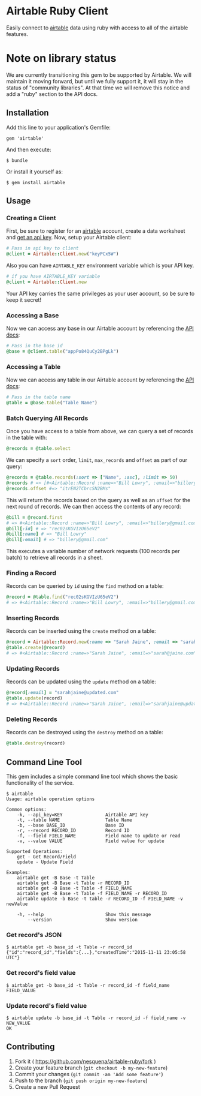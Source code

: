 # Airtable Ruby Client

Easily connect to [airtable](https://airtable.com) data using ruby with access to all of the airtable features.

# Note on library status

We are currently transitioning this gem to be supported by
Airtable. We will maintain it moving forward, but until we fully
support it, it will stay in the status of "community libraries". At
that time we will remove this notice and add a "ruby" section to the
API docs.

## Installation

Add this line to your application's Gemfile:

    gem 'airtable'

And then execute:

    $ bundle

Or install it yourself as:

    $ gem install airtable

## Usage

### Creating a Client

First, be sure to register for an [airtable](https://airtable.com) account, create a data worksheet and [get an api key](https://airtable.com/account). Now, setup your Airtable client:

```ruby
# Pass in api key to client
@client = Airtable::Client.new("keyPCx5W")
```

Also you can have `AIRTABLE_KEY` environment variable which is your API key.

```ruby
# if you have AIRTABLE_KEY variable
@client = Airtable::Client.new
```

Your API key carries the same privileges as your user account, so be sure to keep it secret!

### Accessing a Base

Now we can access any base in our Airtable account by referencing the [API docs](https://airtable.com/api):

```ruby
# Pass in the base id
@base = @client.table("appPo84QuCy2BPgLk")
```

### Accessing a Table

Now we can access any table in our Airtable account by referencing the [API docs](https://airtable.com/api):

```ruby
# Pass in the table name
@table = @base.table("Table Name")
```

### Batch Querying All Records

Once you have access to a table from above, we can query a set of records in the table with:

```ruby
@records = @table.select
```

We can specify a `sort` order, `limit`, `max_records` and `offset` as part of our query:

```ruby
@records = @table.records(:sort => ["Name", :asc], :limit => 50)
@records # => [#<Airtable::Record :name=>"Bill Lowry", :email=>"billery@gmail.com">, ...]
@records.offset #=> "itrEN2TCbrcSN2BMs"
```

This will return the records based on the query as well as an `offset` for the next round of records. We can then access the contents of any record:

```ruby
@bill = @record.first
# => #<Airtable::Record :name=>"Bill Lowry", :email=>"billery@gmail.com", :id=>"rec02sKGVIzU65eV1">
@bill[:id] # => "rec02sKGVIzU65eV2"
@bill[:name] # => "Bill Lowry"
@bill[:email] # => "billery@gmail.com"
```

This executes a variable number of network requests (100 records per batch) to retrieve all records in a sheet.

### Finding a Record

Records can be queried by `id` using the `find` method on a table:

```ruby
@record = @table.find("rec02sKGVIzU65eV2")
# => #<Airtable::Record :name=>"Bill Lowry", :email=>"billery@gmail.com", :id=>"rec02sKGVIzU65eV1">
```

### Inserting Records

Records can be inserted using the `create` method on a table:

```ruby
@record = Airtable::Record.new(:name => "Sarah Jaine", :email => "sarah@jaine.com")
@table.create(@record)
# => #<Airtable::Record :name=>"Sarah Jaine", :email=>"sarah@jaine.com", :id=>"rec03sKOVIzU65eV4">
```

### Updating Records

Records can be updated using the `update` method on a table:

```ruby
@record[:email] = "sarahjaine@updated.com"
@table.update(record)
# => #<Airtable::Record :name=>"Sarah Jaine", :email=>"sarahjaine@updated.com", :id=>"rec03sKOVIzU65eV4">
```

### Deleting Records

Records can be destroyed using the `destroy` method on a table:

```ruby
@table.destroy(record)
```

## Command Line Tool

This gem includes a simple command line tool which shows the basic functionality of the service.

```
$ airtable
Usage: airtable operation options

Common options:
    -k, --api_key=KEY                Airtable API key
    -t, --table NAME                 Table Name
    -b, --base BASE_ID               Base ID
    -r, --record RECORD_ID           Record ID
    -f, --field FIELD_NAME           Field name to update or read
    -v, --value VALUE                Field value for update

Supported Operations:
	get - Get Record/Field
	update - Update Field

Examples:
	airtable get -B Base -t Table
	airtable get -B Base -t Table -r RECORD_ID
	airtable get -B Base -t Table -f FIELD_NAME
	airtable get -B Base -t Table -f FIELD_NAME -r RECORD_ID
	airtable update -b Base -t table -r RECORD_ID -f FIELD_NAME -v newValue

    -h, --help                       Show this message
        --version                    Show version
```

### Get record's JSON

```
$ airtable get -b base_id -t Table -r record_id
{"id":"record_id","fields":{...},"createdTime":"2015-11-11 23:05:58 UTC"}
```

### Get record's field value

```
$ airtable get -b base_id -t Table -r record_id -f field_name
FIELD_VALUE
```

### Update record's field value

```
$ airtable update -b base_id -t Table -r record_id -f field_name -v NEW_VALUE
OK
```

## Contributing

1. Fork it ( https://github.com/nesquena/airtable-ruby/fork )
2. Create your feature branch (`git checkout -b my-new-feature`)
3. Commit your changes (`git commit -am 'Add some feature'`)
4. Push to the branch (`git push origin my-new-feature`)
5. Create a new Pull Request

